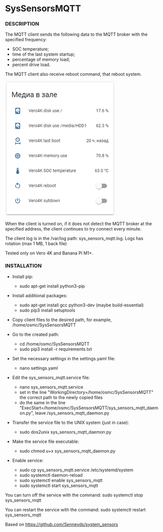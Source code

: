 <h1>SysSensorsMQTT</h1>
<h3>DESCRIPTION</h3>

The MQTT client sends the following data to the MQTT broker with the specified frequency:

* SOC temperature;
* time of the last system startup;
* percentage of memory load;
* percent drive load.

The MQTT client also receive reboot command, that reboot system. 

![lovelace card](/images/image1.png)

When the client is turned on, if it does not detect the MQTT broker at the specified address,
the client continues to try connect every minute.

The client log is in the /var/log path: sys_sensors_mqtt.log. Logs has rotation (max 1 MB, 1 back file)

Tested only on Vero 4K and Banana Pi M1+.

<h3>INSTALLATION</h3>

* Install pip:
  * sudo apt-get install python3-pip

* Install additional packages:
  * sudo apt-get install gcc python3-dev (maybe build-essential)
  * sudo pip3 install setuptools

* Copy client files to the desired path, for example, /home/osmc/SysSensorsMQTT
* Go to the created path:
  * cd /home/osmc/SysSensorsMQTT
  * sudo pip3 install -r requirements.txt
* Set the necessary settings in the settings.yaml file:
  * nano settings.yaml
  
* Edit the sys_sensors_mqtt.service file:
  * nano sys_sensors_mqtt.service
  * set in the line "WorkingDirectory=/home/osmc/SysSensorsMQTT" the correct path to the newly copied files
  * do the same in the line "ExecStart=/home/osmc/SysSensorsMQTT/sys_sensors_mqtt_daemon.py", leave /sys_sensors_mqtt_daemon.py

* Transfer the service file to the UNIX system (just in case):
  * sudo dos2unix sys_sensors_mqtt_daemon.py

* Make the service file executable:
  * sudo chmod u+x sys_sensors_mqtt_daemon.py

* Enable service:
  * sudo cp sys_sensors_mqtt.service /etc/systemd/system
  * sudo systemctl daemon-reload
  * sudo systemctl enable sys_sensors_mqtt
  * sudo systemctl start sys_sensors_mqtt

You can turn off the service with the command: sudo systemctl stop sys_sensors_mqtt

You can restart the service with the command: sudo systemctl restart sys_sensors_mqtt

Based on https://github.com/Sennevds/system_sensors
